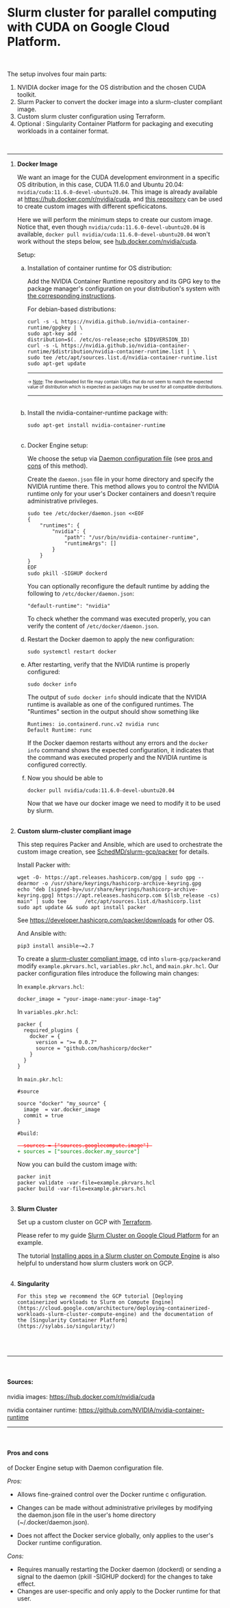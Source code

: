 # Slurm cluster for parallel computing with CUDA on Google Cloud Platform. 

<br>

The setup involves four main parts:


1) NVIDIA docker image for the OS distribution and the chosen CUDA toolkit.
2) Slurm Packer to convert the docker image into a slurm-cluster compliant image.
3) Custom slurm cluster configuration using Terraform.
4) Optional : Singularity Container Platform for packaging and executing workloads in a container format. 

<br>

---

<ol>

<li> <b> Docker Image </b>

<br>
    
We want an image for the CUDA development environment in a specific OS ditribution, in this case, CUDA 11.6.0 and Ubuntu 20.04: ``nvidia/cuda:11.6.0-devel-ubuntu20.04``. This image is already available at https://hub.docker.com/r/nvidia/cuda, and [this repository](https://gitlab.com/nvidia/container-images/cuda) can be used to create custom images with different speficicatons. 

Here we will perform the minimum steps to create our custom image. Notice that, even though ``nvidia/cuda:11.6.0-devel-ubuntu20.04`` is available, ``docker pull nvidia/cuda:11.6.0-devel-ubuntu20.04``
won't work without the steps below, see [hub.docker.com/nvidia/cuda](https://hub.docker.com/r/nvidia/cuda#:~:text=Deprecated%3A%20%22latest%22%20tag).

Setup:

<ol type='a'> 

<li> Installation of container runtime for OS distribution:


Add the NVIDIA Container Runtime repository and its GPG key to the package manager's configuration on your distribution's system
with [the corresponding instructions](https://nvidia.github.io/nvidia-container-runtime/). 

For debian-based distributions:
```
curl -s -L https://nvidia.github.io/nvidia-container-runtime/gpgkey | \
sudo apt-key add -
distribution=$(. /etc/os-release;echo $ID$VERSION_ID)
curl -s -L https://nvidia.github.io/nvidia-container-runtime/$distribution/nvidia-container-runtime.list | \
sudo tee /etc/apt/sources.list.d/nvidia-container-runtime.list
sudo apt-get update
```

---
<font size ="1"> &rarr; [Note](https://docs.nvidia.com/datacenter/cloud-native/container-toolkit/install-guide.html#setting-up-nvidia-container-toolkit:~:text=container%2Dtoolkit.list-,Note,-Note%20that%20in): The downloaded list file may contain URLs that do not seem to match the expected value of distribution which is expected as packages may be used for all compatible distributions.</font>

---

<br>
</li>


<li> Install the nvidia-container-runtime package with:

```
sudo apt-get install nvidia-container-runtime
```

</li>

<br>
<li>
Docker Engine setup:

<br>

We choose the setup via [Daemon configuration file](https://github.com/NVIDIA/nvidia-container-runtime#daemon-configuration-file) (see [pros and cons](#pros-and-cons) of this method).

Create the ``daemon.json`` file in your home directory and specify the NVIDIA runtime there. This method allows you to control the NVIDIA runtime only for your user's Docker containers and doesn't require administrative privileges.
```
sudo tee /etc/docker/daemon.json <<EOF
{
    "runtimes": {
        "nvidia": {
            "path": "/usr/bin/nvidia-container-runtime",
            "runtimeArgs": []
        }
    }
}
EOF
sudo pkill -SIGHUP dockerd
```

You can optionally reconfigure the default runtime by adding the following to ``/etc/docker/daemon.json``:
```
"default-runtime": "nvidia"
```

To check whether the command was executed properly, you can verify the content of ``/etc/docker/daemon.json``.
</li>

<li> 
Restart the Docker daemon to apply the new configuration:

```
sudo systemctl restart docker
```
</li>

<li> 
After restarting, verify that the NVIDIA runtime is properly configured:
    
```
sudo docker info
```
The output of ``sudo docker info`` should indicate that the NVIDIA runtime is available as one of the configured runtimes. The "Runtimes" section in the output should show something like 
    
```
Runtimes: io.containerd.runc.v2 nvidia runc
Default Runtime: runc
```
If the Docker daemon restarts without any errors and the `docker info` command shows the expected configuration, it indicates that the command was executed properly and the NVIDIA runtime is configured correctly.
</li>
    
<li> Now you should be able to 
    
```
docker pull nvidia/cuda:11.6.0-devel-ubuntu20.04
```

Now that we have our docker image we need to modify it to be used by slurm.
</li>

</ol>

</li>

<br>
<li> <b> Custom slurm-cluster compliant image </b>

This step requires Packer and Ansible, which are used to orchestrate the custom image creation, see [SchedMD/slurm-gcp/packer](https://github.com/SchedMD/slurm-gcp/tree/master/packer) for details. 
    
Install Packer with:

```
wget -O- https://apt.releases.hashicorp.com/gpg | sudo gpg --dearmor -o /usr/share/keyrings/hashicorp-archive-keyring.gpg
echo "deb [signed-by=/usr/share/keyrings/hashicorp-archive-keyring.gpg] https://apt.releases.hashicorp.com $(lsb_release -cs) main" | sudo tee      /etc/apt/sources.list.d/hashicorp.list
sudo apt update && sudo apt install packer
```
See https://developer.hashicorp.com/packer/downloads for other OS.

And Ansible with:

``` 
pip3 install ansible~=2.7
```
</li>
    
To create a [slurm-cluster compliant image]((https://github.com/SchedMD/slurm-gcp/blob/master/docs/images.md#custom-image)), cd into ``slurm-gcp/packer``and modify ``example.pkrvars.hcl``, ``variables.pkr.hcl``, and ``main.pkr.hcl``. Our packer configuration files introduce the following main changes:

In ``example.pkrvars.hcl``:

```
docker_image = "your-image-name:your-image-tag"
```

In ``variables.pkr.hcl``:

```
packer {
  required_plugins {
    docker = {
      version = ">= 0.0.7"
      source = "github.com/hashicorp/docker"
    }
  }
}
```

In ``main.pkr.hcl``:

<pre><code>#source

source "docker" "my_source" {
  image  = var.docker_image
  commit = true
}

#build:
<span style="color: red; font-family: Courier, font-size:6px;">
<s>- sources = ["sources.googlecompute.image"] </s> </span>  <span style="color: green; font-family: Courier font-size:6px;">
+ sources = ["sources.docker.my_source"]</span> 
</code></pre>


Now you can build the custom image with:

```
packer init 
packer validate -var-file=example.pkrvars.hcl 
packer build -var-file=example.pkrvars.hcl 
```

<br>

<li> <b> Slurm Cluster </b>

<br>

Set up a custom cluster on GCP with [Terraform](https://developer.hashicorp.com/terraform). 

Please refer to my guide [Slurm  Cluster on Google Cloud Platform](https://github.com/mfmotta/slurm-gcp#slurm-cluster-on-google-cloud-platform) for an example.
    
The tutorial [Installing apps in a Slurm cluster on Compute Engine](https://cloud.google.com/architecture/installing-apps-slurm-clusters-compute-engine) is also helpful to understand how slurm clusters work on GCP.
</li>
    
<br>
<li> <b> Singularity </b>
    
    For this step we recommend the GCP tutorial [Deploying containerized workloads to Slurm on Compute Engine](https://cloud.google.com/architecture/deploying-containerized-workloads-slurm-cluster-compute-engine) and the documentation of the [Singularity Container Platform](https://sylabs.io/singularity/)

</li>

</ol>

<br>

<br>

---
<br>

#### Sources:

nvidia images: https://hub.docker.com/r/nvidia/cuda

nvidia container runtime: https://github.com/NVIDIA/nvidia-container-runtime

---
<br>

#### Pros and cons
of Docker Engine setup with Daemon configuration file.

*Pros:*

- Allows fine-grained control over the Docker runtime c onfiguration.
 
- Changes can be made without administrative privileges by modifying the daemon.json file in the user's home directory (~/.docker/daemon.json).
 
- Does not affect the Docker service globally, only applies to the user's Docker runtime configuration.

*Cons:*

- Requires manually restarting the Docker daemon (dockerd) or sending a signal to the daemon (pkill -SIGHUP dockerd) for the changes to take effect.
- Changes are user-specific and only apply to the Docker runtime for that user.
